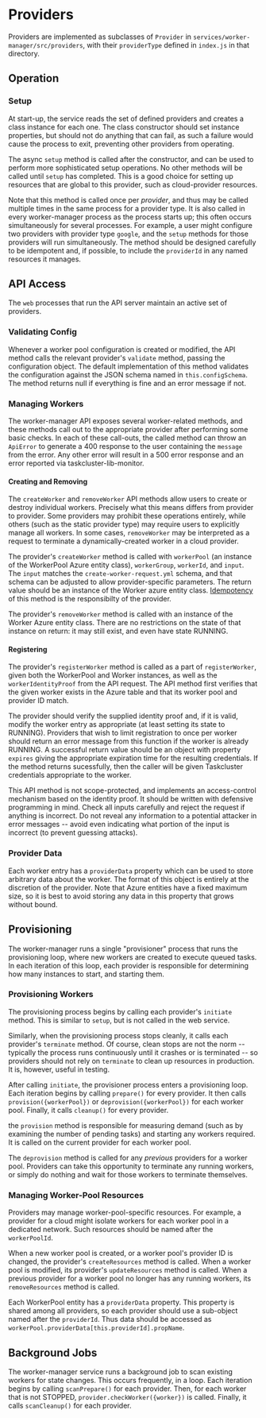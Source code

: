 # Providers

Providers are implemented as subclasses of `Provider` in `services/worker-manager/src/providers`, with their `providerType` defined in `index.js` in that directory.

## Operation

### Setup

At start-up, the service reads the set of defined providers and creates a class instance for each one.
The class constructor should set instance properties, but should not do anything that can fail, as such a failure would cause the process to exit, preventing other providers from operating.

The async `setup` method is called after the constructor, and can be used to perform more sophisticated setup operations.
No other methods will be called until `setup` has completed.
This is a good choice for setting up resources that are global to this provider, such as cloud-provider resources.

Note that this method is called once per *provider*, and thus may be called multiple times in the same process for a provider type.
It is also called in every worker-manager process as the process starts up; this often occurs simultaneously for several processes.
For example, a user might configure two providers with provider type `google`, and the `setup` methods for those providers will run simultaneously.
The method should be designed carefully to be idempotent and, if possible, to include the `providerId` in any named resources it manages.

## API Access

The `web` processes that run the API server maintain an active set of providers.

### Validating Config

Whenever a worker pool configuration is created or modified, the API method calls the relevant provider's `validate` method, passing the configuration object.
The default implementation of this method validates the configuration against the JSON schema named in `this.configSchema`.
The method returns null if everything is fine and an error message if not.

### Managing Workers

The worker-manager API exposes several worker-related methods, and these methods call out to the appropriate provider after performing some basic checks.
In each of these call-outs, the called method can throw an `ApiError` to generate a 400 response to the user containing the `message` from the error.
Any other error will result in a 500 error response and an error reported via taskcluster-lib-monitor.

#### Creating and Removing

The `createWorker` and `removeWorker` API methods allow users to create or destroy individual workers.
Precisely what this means differs from provider to provider.
Some providers may prohibit these operations entirely, while others (such as the static provider type) may require users to explicitly manage all workers.
In some cases, `removeWorker` may be interpreted as a request to terminate a dynamically-created worker in a cloud provider.

The provider's `createWorker` method is called with `workerPool` (an instance of the WorkerPool Azure entity class), `workerGroup`, `workerId`, and `input`.
The `input` matches the `create-worker-request.yml` schema, and that schema can be adjusted to allow provider-specific parameters.
The return value should be an instance of the Worker azure entity class.
[Idempotency](../../dev-docs/idempotency.md) of this method is the responsibilty of the provider.

The provider's `removeWorker` method is called with an instance of the Worker Azure entity class.
There are no restrictions on the state of that instance on return: it may still exist, and even have state RUNNING.

#### Registering

The provider's `registerWorker` method is called as a part of `registerWorker`, given both the WorkerPool and Worker instances, as well as the `workerIdentityProof` from the API request.
The API method first verifies that the given worker exists in the Azure table and that its worker pool and provider ID match.

The provider should verify the supplied identity proof and, if it is valid, modify the worker entry as appropriate (at least setting its state to RUNNING).
Providers that wish to limit registration to once per worker should return an error message from this function if the worker is already RUNNING.
A successful return value should be an object with property `expires` giving the appropriate expiration time for the resulting credentials.
If the method returns sucessfully, then the caller will be given Taskcluster credentials appropriate to the worker.

This API method is not scope-protected, and implements an access-control mechanism based on the identity proof.
It should be written with defensive programming in mind.
Check all inputs carefully and reject the request if anything is incorrect.
Do not reveal any information to a potential attacker in error messages -- avoid even indicating what portion of the input is incorrect (to prevent guessing attacks).

### Provider Data

Each worker entry has a `providerData` property which can be used to store arbitrary data about the worker.
The format of this object is entirely at the discretion of the provider.
Note that Azure entities have a fixed maximum size, so it is best to avoid storing any data in this property that grows without bound.

## Provisioning

The worker-manager runs a single "provisioner" process that runs the provisioning loop, where new workers are created to execute queued tasks.
In each iteration of this loop, each provider is responsible for determining how many instances to start, and starting them.

### Provisioning Workers

The provisioning process begins by calling each provider's `initiate` method.
This is similar to `setup`, but is not called in the web service.

Similarly, when the provisioning process stops cleanly, it calls each provider's `terminate` method.
Of course, clean stops are not the norm -- typically the process runs continuously until it crashes or is terminated -- so providers should not rely on `terminate` to clean up resources in production.
It is, however, useful in testing.

After calling `initiate`, the provisioner process enters a provisioning loop.
Each iteration begins by calling `prepare()` for every provider.
It then calls `provision({workerPool})` or `deprovision({workerPool})` for each worker pool.
Finally, it calls `cleanup()` for every provider.

the `provision` method is responsible for measuring demand (such as by examining the number of pending tasks) and starting any workers required.
It is called on the current provider for each worker pool.

The `deprovision` method is called for any *previous* providers for a worker pool.
Providers can take this opportunity to terminate any running workers, or simply do nothing and wait for those workers to terminate themselves.

### Managing Worker-Pool Resources

Providers may manage worker-pool-specific resources.
For example, a provider for a cloud might isolate workers for each worker pool in a dedicated network.
Such resources should be named after the `workerPoolId`.

When a new worker pool is created, or a worker pool's provider ID is changed, the provider's `createResources` method is called.
When a worker pool is modified, its provider's `updateResources` method is called.
When a previous provider for a worker pool no longer has any running workers, its `removeResources` method is called.

Each WorkerPool entity has a `providerData` property.
This property is shared among all providers, so each provider should use a sub-object named after the `providerId`.
Thus data should be accessed as `workerPool.providerData[this.providerId].propName`.

## Background Jobs

The worker-manager service runs a background job to scan existing workers for state changes.
This occurs frequently, in a loop.
Each iteration begins by calling `scanPrepare()` for each provider.
Then, for each worker that is not STOPPED, `provider.checkWorker({worker})` is called.
Finally, it calls `scanCleanup()` for each provider.

